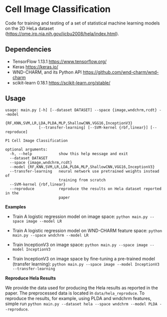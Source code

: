 # Cell Image Classification

Code for training and testing of a set of statistical machine learning models on the 2D HeLa dataset (https://ome.irp.nia.nih.gov/iicbu2008/hela/index.html).

## Dependencies

* TensorFlow 1.13.1 https://www.tensorflow.org/
* Keras https://keras.io/
* WND-CHARM, and its Python API https://github.com/wnd-charm/wnd-charm
* scikit-learn 0.18.1 <https://scikit-learn.org/stable/>

## Usage

```
usage: main.py [-h] [--dataset DATASET] --space {image,wndchrm,rcdt} --model
               {RF,KNN,SVM,LR,LDA,PLDA,MLP,ShallowCNN,VGG16,InceptionV3}
               [--transfer-learning] [--SVM-kernel {rbf,linear}] [--reproduce]

P1 Cell Image Classification

optional arguments:
  -h, --help            show this help message and exit
  --dataset DATASET
  --space {image,wndchrm,rcdt}
  --model {RF,KNN,SVM,LR,LDA,PLDA,MLP,ShallowCNN,VGG16,InceptionV3}
  --transfer-learning   neural network use pretrained weights instead of
                        training from scratch
  --SVM-kernel {rbf,linear}
  --reproduce           reproduce the results on Hela dataset reported in the
                        paper
```

**Examples**

* Train A logistic regression model on image space: `python main.py --space image --model LR`

* Train A logistic regression model on WND-CHARM feature space: `python main.py --space wndchrm --model LR`

* Train InceptionV3 on image space: `python main.py --space image --model InceptionV3`

* Train InceptionV3 on image space by fine-tuning a pre-trained model (transfer learning): `python main.py --space image --model InceptionV3 --transfer-learning`

**Reproduce Hela Results**

We provide the data used for producing the Hela results as reported in the paper. The preprocessed data is  located in `data/hela_reproduce`. To reproduce the results, for example, using PLDA and wndchrm features, simple run `python main.py --dataset hela --space wndchrm --model PLDA --reproduce`.
